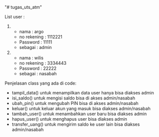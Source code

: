 "# tugas_uts_atm" 

List user :
1.  - nama         : argo
    - no rekening  : 1112221
    - Password     : 11111
    - sebagai      : admin

2.  - nama         : wilis
    - no rekening  : 3334443
    - Password     : 22222
    - sebagai      : nasabah

Penjelasan class yang ada di code:
- tampil_data()
    untuk menampilkan data user hanya bisa diakses admin
- isi_saldo()
    untuk mengisi saldo bisa di akses admin/nasabah
- ubah_pin()
    untuk mengubah PIN bisa di akses admin/nasabah
- keluar()
    untuk keluar akun yang masuk bisa diakses admin/nasabah
- tambah_user()
    untuk menambahkan user baru bisa diakses admin
- hapus_user()
    untuk menghapus user bisa diakses admin
- transfer_uang()
    untuk mengirim saldo ke user lain bisa diakses admin/nasabah
